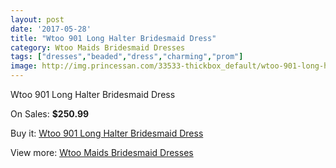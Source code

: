 ```yaml
---
layout: post
date: '2017-05-28'
title: "Wtoo 901 Long Halter Bridesmaid Dress"
category: Wtoo Maids Bridesmaid Dresses
tags: ["dresses","beaded","dress","charming","prom"]
image: http://img.princessan.com/33533-thickbox_default/wtoo-901-long-halter-bridesmaid-dress.jpg
---
```

Wtoo 901 Long Halter Bridesmaid Dress

On Sales: **$250.99**
<a href="https://www.princessan.com/en/15596-wtoo-901-long-halter-bridesmaid-dress.html"><amp-img layout="responsive" width="600" height="600" src="//img.princessan.com/33533-thickbox_default/wtoo-901-long-halter-bridesmaid-dress.jpg" alt="Wtoo 901 Long Halter Bridesmaid Dress 0" /></a>
<a href="https://www.princessan.com/en/15596-wtoo-901-long-halter-bridesmaid-dress.html"><amp-img layout="responsive" width="600" height="600" src="//img.princessan.com/33534-thickbox_default/wtoo-901-long-halter-bridesmaid-dress.jpg" alt="Wtoo 901 Long Halter Bridesmaid Dress 1" /></a>

Buy it: [Wtoo 901 Long Halter Bridesmaid Dress](https://www.princessan.com/en/15596-wtoo-901-long-halter-bridesmaid-dress.html "Wtoo 901 Long Halter Bridesmaid Dress")

View more: [Wtoo Maids Bridesmaid Dresses](https://www.princessan.com/en/115- "Wtoo Maids Bridesmaid Dresses")